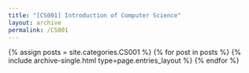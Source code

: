 ```yaml
---
title: "[CS001] Introduction of Computer Science"
layout: archive
permalink: /CS001
---
```



{% assign posts = site.categories.CS001 %}
{% for post in posts %} {% include archive-single.html type=page.entries_layout %} {% endfor %}
